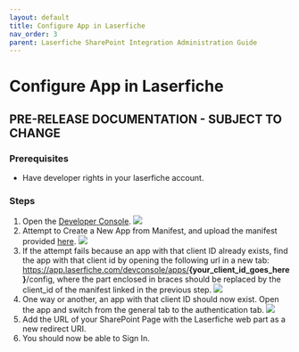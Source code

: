 ```yaml
---
layout: default
title: Configure App in Laserfiche
nav_order: 3
parent: Laserfiche SharePoint Integration Administration Guide
---
```

# Configure App in Laserfiche
## PRE-RELEASE DOCUMENTATION - SUBJECT TO CHANGE
### Prerequisites
  - Have developer rights in your laserfiche account.

### Steps
1. Open the [Developer Console](https://developer.laserfiche.com/developer-console.html).
<a href="./assets/images/createAppFromManifest.png"><img src="./assets/images/createAppFromManifest.png"></a>
1. Attempt to Create a New App from Manifest, and upload the manifest provided [here](https://github.com/Laserfiche/laserfiche-sharepoint-integration/blob/1.x/UserDocuments/Laserfiche%20SharePoint%20Integration%20AppManifest.json).
<a href="./assets/images/createApplication.png"><img src="./assets/images/createApplication.png"></a>
1. If the attempt fails because an app with that client ID already exists, find the app with that client id by opening the following url in a new tab: https://app.laserfiche.com/devconsole/apps/<b>{your_client_id_goes_here}</b>/config, where the part enclosed in braces should be replaced by the client_id of the manifest linked in the previous step.
<a href="./assets/images/clientIdRegistered.png"><img src="./assets/images/clientIdRegistered.png"></a>
1. One way or another, an app with that client ID should now exist. Open the app and switch from the general tab to the authentication tab.
<a href="./assets/images/redirectUri.png"><img src="./assets/images/redirectUri.png"></a>
1. Add the URL of your SharePoint Page with the Laserfiche web part as a new redirect URI.
1. You should now be able to Sign In.
